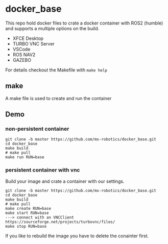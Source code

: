 # docker_base
This repo hold docker files to crate a docker container with ROS2 (humble) and supports a multiple options on the build.

* XFCE Desktop 
* TURBO VNC Server
* VSCode
* ROS NAV2 
* GAZEBO

For details checkout the Makefile with `make help`

## make
A make file is used to create and run the container

## Demo

### non-persistent container
```
git clone -b master https://github.com/mx-robotics/docker_base.git
cd docker_base
make build
# make pull
make run RUN=base
```

### persistent container with vnc

Build your image and crate a container with our settings.
```
git clone -b master https://github.com/mx-robotics/docker_base.git
cd docker_base
make build
# make pull
make create RUN=base
make start RUN=base
---> connect with an VNCClient https://sourceforge.net/projects/turbovnc/files/
make stop RUN=base
```
If you like to rebuild the image you have to delete the conainter first.